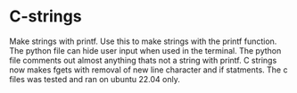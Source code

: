 # C-strings
Make strings with printf.
Use this to make strings with the printf function.
The python file can hide user input when used in the terminal.
The python file comments out almost anything thats not a string with printf.
C strings now makes fgets with removal of new line character and if statments.
The c files was tested and ran on ubuntu 22.04 only.
